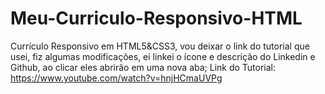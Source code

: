 # Meu-Curriculo-Responsivo-HTML
Currículo Responsivo em HTML5&amp;CSS3, vou deixar o link do tutorial que usei, fiz algumas modificações, ei linkei o ícone e descrição do Linkedin e Github, ao clicar eles abrirão em uma nova aba;
Link do Tutorial: https://www.youtube.com/watch?v=hnjHCmaUVPg
